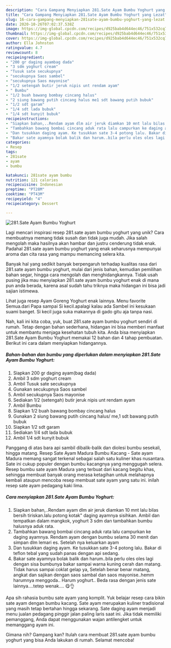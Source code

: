 ```yaml
---
description: "Cara Gampang Menyiapkan 281.Sate Ayam Bumbu Yoghurt yang Lezat"
title: "Cara Gampang Menyiapkan 281.Sate Ayam Bumbu Yoghurt yang Lezat"
slug: 16-cara-gampang-menyiapkan-281sate-ayam-bumbu-yoghurt-yang-lezat
date: 2020-10-26T07:02:37.538Z
image: https://img-global.cpcdn.com/recipes/d925bab4d644ec46/751x532cq70/281sate-ayam-bumbu-yoghurt-foto-resep-utama.jpg
thumbnail: https://img-global.cpcdn.com/recipes/d925bab4d644ec46/751x532cq70/281sate-ayam-bumbu-yoghurt-foto-resep-utama.jpg
cover: https://img-global.cpcdn.com/recipes/d925bab4d644ec46/751x532cq70/281sate-ayam-bumbu-yoghurt-foto-resep-utama.jpg
author: Ella Johnston
ratingvalue: 4.7
reviewcount: 8
recipeingredient:
- "200 gr daging ayambag dada"
- "3 sdm yoghurt cream"
- "Tusuk sate secukupnya"
- "secukupnya Saos sambel"
- "secukupnya Saos mayonise"
- "1/2 setengah butir jeruk nipis unt rendam ayam"
- " Bumbu"
- "1/2 buah bawang bombay cincang halus"
- "2 siung bawang putih cincang halus me1 sdt bawang putih bubuk"
- "1/2 sdt garam"
- "1/4 sdt lada bubuk"
- "1/4 sdt kunyit bubuk"
recipeinstructions:
- "Siapkan bahan,..Rendam ayam dlm air jeruk diamkan 10 mnt lalu bilas bersih tiriskan.lalu potong kotak&#34; daging ayamnya sisihkan. Ambil dan tempatkan dalam mangkok, yoghurt 3 sdm dan tambahkan bumbu halusnya aduk rata."
- "Tambahkan bawang bombai cincang aduk rata lalu campurkan ke daging ayamnya. Rendam ayam dengan bumbu selama 30 menit dan simpan dlm lemari es. Setelah nya keluarkan ayam"
- "Dan tusukkan daging ayam. Ke tusukkan sate 3-4 potong lalu. Bakar di teflon tebal yang sudah panas dengan api sedang."
- "Bakar sate ayamnya bolak balik dan harum..bila perlu oles oles lagi dengan sisa bumbunya bakar sampai warna kuning cerah dan matang. Tidak harus sampai coklat gelap ya, Setelah benar benar matang, angkat dan sajikan dengan saos sambal dan saos mayonise..hemm harumnya menggoda.. Harum yoghurt.. Beda rasa dengan jenis sate lainnya....tetep wenak.... 😋👌"
categories:
- Resep
tags:
- 281sate
- ayam
- bumbu

katakunci: 281sate ayam bumbu 
nutrition: 121 calories
recipecuisine: Indonesian
preptime: "PT28M"
cooktime: "PT43M"
recipeyield: "4"
recipecategory: Dessert

---
```



![281.Sate Ayam Bumbu Yoghurt](https://img-global.cpcdn.com/recipes/d925bab4d644ec46/751x532cq70/281sate-ayam-bumbu-yoghurt-foto-resep-utama.jpg)

Lagi mencari inspirasi resep 281.sate ayam bumbu yoghurt yang unik? Cara membuatnya memang tidak susah dan tidak juga mudah. Jika salah mengolah maka hasilnya akan hambar dan justru cenderung tidak enak. Padahal 281.sate ayam bumbu yoghurt yang enak seharusnya mempunyai aroma dan cita rasa yang mampu memancing selera kita.

Banyak hal yang sedikit banyak berpengaruh terhadap kualitas rasa dari 281.sate ayam bumbu yoghurt, mulai dari jenis bahan, kemudian pemilihan bahan segar, hingga cara mengolah dan menghidangkannya. Tidak usah pusing jika mau menyiapkan 281.sate ayam bumbu yoghurt enak di mana pun anda berada, karena asal sudah tahu triknya maka hidangan ini bisa jadi sajian istimewa.

Lihat juga resep Ayam Goreng Yoghurt enak lainnya. Menu favorite Semua.dari Papa sampai Si kecil.apalagi kalau ada Sambel ini kesukaan suami banget. Si kecil juga suka makannya di gado gitu aja tanpa nasi.


Nah, kali ini kita coba, yuk, buat 281.sate ayam bumbu yoghurt sendiri di rumah. Tetap dengan bahan sederhana, hidangan ini bisa memberi manfaat untuk membantu menjaga kesehatan tubuh kita. Anda bisa menyiapkan 281.Sate Ayam Bumbu Yoghurt memakai 12 bahan dan 4 tahap pembuatan. Berikut ini cara dalam menyiapkan hidangannya.

<!--inarticleads1-->

##### Bahan-bahan dan bumbu yang diperlukan dalam menyiapkan 281.Sate Ayam Bumbu Yoghurt:

1. Siapkan 200 gr daging ayam(bag dada)
1. Ambil 3 sdm yoghurt cream
1. Ambil Tusuk sate secukupnya
1. Gunakan secukupnya Saos sambel
1. Ambil secukupnya Saos mayonise
1. Sediakan 1/2 (setengah) butir jeruk nipis unt rendam ayam
1. Ambil  Bumbu
1. Siapkan 1/2 buah bawang bombay cincang halus
1. Gunakan 2 siung bawang putih cincang halus/ me,1 sdt bawang putih bubuk
1. Siapkan 1/2 sdt garam
1. Sediakan 1/4 sdt lada bubuk
1. Ambil 1/4 sdt kunyit bubuk


Panggang di atas bara api sambil dibalik-balik dan diolesi bumbu sesekali, hingga matang. Resep Sate Ayam Madura Bumbu Kacang - Sate ayam Madura memang sangat terkenal sebagai salah satu kuliner khas nusantara. Sate ini cukup populer dengan bumbu kacangnya yang menggugah selera. Resep bumbu sate ayam Madura yang terbuat dari kacang begitu khas, sehingga membuat banyak orang merasa ketagihan untuk melahapnya kembali ataupun mencoba resep membuat sate ayam yang satu ini. inilah resep sate ayam pedagang kaki lima. 

<!--inarticleads2-->

##### Cara menyiapkan 281.Sate Ayam Bumbu Yoghurt:

1. Siapkan bahan,..Rendam ayam dlm air jeruk diamkan 10 mnt lalu bilas bersih tiriskan.lalu potong kotak&#34; daging ayamnya sisihkan. Ambil dan tempatkan dalam mangkok, yoghurt 3 sdm dan tambahkan bumbu halusnya aduk rata.
1. Tambahkan bawang bombai cincang aduk rata lalu campurkan ke daging ayamnya. Rendam ayam dengan bumbu selama 30 menit dan simpan dlm lemari es. Setelah nya keluarkan ayam
1. Dan tusukkan daging ayam. Ke tusukkan sate 3-4 potong lalu. Bakar di teflon tebal yang sudah panas dengan api sedang.
1. Bakar sate ayamnya bolak balik dan harum..bila perlu oles oles lagi dengan sisa bumbunya bakar sampai warna kuning cerah dan matang. Tidak harus sampai coklat gelap ya, Setelah benar benar matang, angkat dan sajikan dengan saos sambal dan saos mayonise..hemm harumnya menggoda.. Harum yoghurt.. Beda rasa dengan jenis sate lainnya....tetep wenak.... 😋👌


Apa sih rahasia bumbu sate ayam yang komplit. Yuk belajar resep cara bikin sate ayam dengan bumbu kacang. Sate ayam merupakan kuliner tradisional yang masih tetap bertahan hingga sekarang. Sate daging ayam menjadi menu jualan pedagang pinggir jalan paling laris saat ini. Jika tidak memiliki pemanggang, Anda dapat menggunakan wajan antilengket untuk memanggang ayam ini. 

Gimana nih? Gampang kan? Itulah cara membuat 281.sate ayam bumbu yoghurt yang bisa Anda lakukan di rumah. Selamat mencoba!
